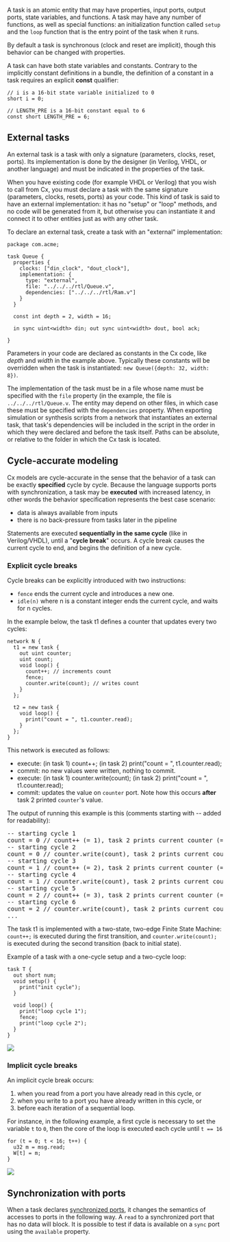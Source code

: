 <p>A task is an atomic entity that may have properties, input ports, output ports, state variables, and functions. A task may have any number of functions, as well as special functions: an initialization function called <code>setup</code> and the <code>loop</code> function that is the entry point of the task when it runs.</p>

<p>By default a task is synchronous (clock and reset are implicit), though this behavior can be changed with properties.</p>

<p>A task can have both state variables and constants. Contrary to the implicitly constant definitions in a bundle, the definition of a constant in a task requires an explicit <strong>const</strong> qualifier:</p>

<pre><code class="cx">// i is a 16-bit state variable initialized to 0
short i = 0;

// LENGTH_PRE is a 16-bit constant equal to 6
const short LENGTH_PRE = 6;
</code></pre>

<h2><a class="anchor" id="external"></a>External tasks</h2>

<p>An external task is a task with only a signature (parameters, clocks, reset, ports). Its implementation is done by the designer (in Verilog, VHDL, or another language) and must be indicated in the properties of the task.</p>

<p>When you have existing code (for example VHDL or Verilog) that you wish to call from Cx, you must declare a task with the same signature (parameters, clocks, resets, ports) as your code. This kind of task is said to have an external implementation: it has no "setup" or "loop" methods, and no code will be generated from it, but otherwise you can instantiate it and connect it to other entities just as with any other task.</p>

<p>To declare an external task, create a task with an "external" implementation:</p>

<pre><code class="cx">package com.acme;

task Queue {
  properties {
    clocks: ["din_clock", "dout_clock"],
    implementation: {
      type: "external",
      file: "../../../rtl/Queue.v",
      dependencies: ["../../../rtl/Ram.v"]
    }
  }

  const int depth = 2, width = 16;

  in sync uint&lt;width&gt; din; out sync uint&lt;width&gt; dout, bool ack;

}</code></pre>

<p>Parameters in your code are declared as constants in the Cx code, like <em>depth</em> and <em>width</em> in the example above. Typically these constants will be overridden when the task is instantiated: <code class="cx">new Queue({depth: 32, width: 8})</code>.</p>

<p>The implementation of the task must be in a file whose name must be specified with the <code class="cx">file</code> property (in the example, the file is <code>../../../rtl/Queue.v</code>. The entity may depend on other files, in which case these must be specified with the <code class="cx">dependencies</code> property. When exporting simulation or synthesis scripts from a network that instantiates an external task, that task's dependencies will be included in the script in the order in which they were declared and before the task itself. Paths can be absolute, or relative to the folder in which the Cx task is located.</p>

<h2><a class="anchor" id="cycle_modeling"></a>Cycle-accurate modeling</h2>

<p>Cx models are cycle-accurate in the sense that the behavior of a task can be exactly <strong>specified</strong> cycle by cycle. Because the language supports ports with synchronization, a task may be <strong>executed</strong> with increased latency, in other words the behavior specification represents the best case scenario:</p>
<ul>
	<li>data is always available from inputs</li>
	<li>there is no back-pressure from tasks later in the pipeline</li>
</ul>

<p>Statements are executed <strong>sequentially in the same cycle</strong> (like in Verilog/VHDL), until a "<strong>cycle break</strong>" occurs. A cycle break causes the current cycle to end, and begins the definition of a new cycle.</p>

<h3><a class="anchor" id="explicit_cycle_breaks"></a>Explicit cycle breaks</h3>

<p>Cycle breaks can be explicitly introduced with two instructions:</p>

<ul>
	<li><code class="cx">fence</code> ends the current cycle and introduces a new one.</li>
	<li><code class="cx">idle(n)</code> where n is a constant integer ends the current cycle, and waits for n cycles.</li>
</ul>

<p>In the example below, the task t1 defines a counter that updates every two cycles:</p>

<pre class="pre-scrollable"><code class="cx">network N {
  t1 = new task {
    out uint counter;
    uint count;
    void loop() {
      count++; // increments count
      fence;
      counter.write(count); // writes count
    }
  };

  t2 = new task {
    void loop() {
      print("count = ", t1.counter.read);
    }
  };
}</code></pre>

<p>This network is executed as follows:</p>

<ul>
	<li>execute: (in task 1) count++; (in task 2) print("count = ", t1.counter.read);</li>
	<li>commit: no new values were written, nothing to commit.</li>
	<li>execute: (in task 1) counter.write(count); (in task 2) print("count = ", t1.counter.read);</li>
	<li>commit: updates the value on <code>counter</code> port. Note how this occurs <strong>after</strong> task 2 printed <code>counter</code>'s value.</li>
</ul>

<p>The output of running this example is this (comments starting with -- added for readability):</p>

<pre>-- starting cycle 1
count = 0 // count++ (= 1), task 2 prints current counter (= 0)
-- starting cycle 2
count = 0 // counter.write(count), task 2 prints current counter (= 0)
-- starting cycle 3
count = 1 // count++ (= 2), task 2 prints current counter (= 1)
-- starting cycle 4
count = 1 // counter.write(count), task 2 prints current counter (= 1)
-- starting cycle 5
count = 2 // count++ (= 3), task 2 prints current counter (= 2)
-- starting cycle 6
count = 2 // counter.write(count), task 2 prints current counter (= 2)
...</pre>

<p>The task t1 is implemented with a two-state, two-edge Finite State Machine: <code class="cx">count++;</code> is executed during the first transition, and <code class="cx">counter.write(count);</code> is executed during the second transition (back to initial state).</p>

<p>Example of a task with a one-cycle setup and a two-cycle loop:</p>

<pre><code class="cx">task T {
  out short num;
  void setup() {
    print("init cycle");
  }

  void loop() {
    print("loop cycle 1");
    fence;
    print("loop cycle 2");
  }
}
</code></pre>

<img class="img-responsive" src="/images/documentation/semantics/fsm_init.png" />

<h3><a class="anchor" id="implicit_cycle_breaks"></a>Implicit cycle breaks</h3>

<p>An implicit cycle break occurs:</p>
<ol>
	<li>when you read from a port you have already read in this cycle, or</li>
	<li>when you write to a port you have already written in this cycle, or</li>
	<li>before each iteration of a sequential loop.</li>
</ol>

<p>For instance, in the following example, a first cycle is necessary to set the variable <code class="cx">t</code> to <code class="cx">0</code>, then the core of the loop is executed each cycle until <code class="cx">t == 16</code></p>

<div class="row">
<div class="col-sm-6">
<pre class="pre-scrollable"><code class="cx">for (t = 0; t &lt; 16; t++) {
  u32 m = msg.read;
  W[t] = m;
}</code></pre>
</div>
<div class="col-sm-6">
<img class="img-responsive" src="/images/documentation/semantics/fsm_loop.png" />
</div>
</div>

<h2><a class="anchor" id="ports"></a>Synchronization with ports</h2>

<p>When a task declares <a href="/documentation/declarations#ports">synchronized ports</a>, it changes the semantics of accesses to ports in the following way. A <code class="cx">read</code> to a synchronized port that has no data will block. It is possible to test if data is available on a <code class="cx">sync</code> port using the <code class="cx">available</code> property.</p>

